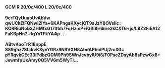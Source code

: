 #### GCM R 20/0c/400 L 20/0c/400
**9erFQyUuaoUvAbVw**<br/>**qwUCkElFQNwi2lYa+6KAPngaKXycjOT9aJzY8OVsIic=**<br/>**KORRiuNobSZHMfxG17Ifbh7FqHzmP+iGBl8Hi9ne2kCXT6+js/L9Z2FiEA12FaKBpHn2+fgYoTFkYAAp...**<br/><br/>
**ABtvKooTrR18nppE**<br/>**S89ghz7SLtkvK3ynYGRz9NRVXN8AbdAPbidPUj2rcX0=**<br/>**pYRqvkCEc33iPdbzQOM9Ph9SWnJcvbyIU9i6/F0PscZDsyAb8sPzwGx8+JewmfpUxAmy0Q5VV6m5WyTl...**